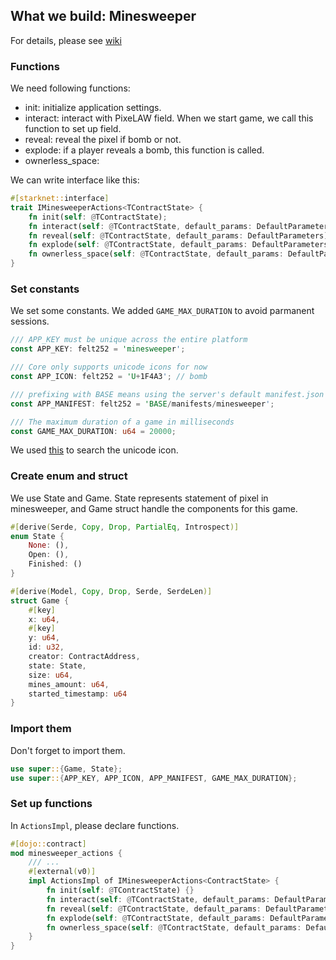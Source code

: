 ## What we build: Minesweeper

For details, please see [wiki](https://en.wikipedia.org/wiki/Minesweeper_(video_game))

### Functions
We need following functions:
- init: initialize application settings.
- interact: interact with PixeLAW field. When we start game, we call this function to set up field.
- reveal: reveal the pixel if bomb or not.
- explode: if a player reveals a bomb, this function is called.
- ownerless_space: 

We can write interface like this:
```rust
#[starknet::interface]
trait IMinesweeperActions<TContractState> {
    fn init(self: @TContractState);
    fn interact(self: @TContractState, default_params: DefaultParameters, size: u64, mines_amount: u64);
    fn reveal(self: @TContractState, default_params: DefaultParameters);
    fn explode(self: @TContractState, default_params: DefaultParameters);
    fn ownerless_space(self: @TContractState, default_params: DefaultParameters, size: u64) -> bool;
}
```

### Set constants
We set some constants. We added `GAME_MAX_DURATION` to avoid parmanent sessions.
```rust
/// APP_KEY must be unique across the entire platform
const APP_KEY: felt252 = 'minesweeper';

/// Core only supports unicode icons for now
const APP_ICON: felt252 = 'U+1F4A3'; // bomb

/// prefixing with BASE means using the server's default manifest.json handler
const APP_MANIFEST: felt252 = 'BASE/manifests/minesweeper';

/// The maximum duration of a game in milliseconds
const GAME_MAX_DURATION: u64 = 20000;
```

We used [this](http://xahlee.info/comp/unicode_index.html?q=bom) to search the unicode icon.

### Create enum and struct

We use State and Game. State represents statement of pixel in minesweeper, and Game struct handle the components for this game.

```rust
#[derive(Serde, Copy, Drop, PartialEq, Introspect)]
enum State {
    None: (),
    Open: (),
    Finished: ()
}

#[derive(Model, Copy, Drop, Serde, SerdeLen)]
struct Game {
    #[key]
    x: u64,
    #[key]
    y: u64,
    id: u32,
    creator: ContractAddress,
    state: State,
    size: u64,
    mines_amount: u64,
    started_timestamp: u64
}  
```

### Import them
Don't forget to import them.
```rust
use super::{Game, State};
use super::{APP_KEY, APP_ICON, APP_MANIFEST, GAME_MAX_DURATION};
```

### Set up functions
In `ActionsImpl`, please declare functions.
```rust
#[dojo::contract]
mod minesweeper_actions {
    /// ...
    #[external(v0)]
    impl ActionsImpl of IMinesweeperActions<ContractState> {
        fn init(self: @TContractState) {}
        fn interact(self: @TContractState, default_params: DefaultParameters, size: u64, mines_amount: u64) {}
        fn reveal(self: @TContractState, default_params: DefaultParameters) {}
        fn explode(self: @TContractState, default_params: DefaultParameters) {}
        fn ownerless_space(self: @TContractState, default_params: DefaultParameters, size: u64) -> bool {}
    }
}
```